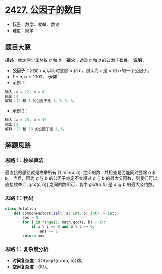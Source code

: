 # [2427. 公因子的数目](https://leetcode.cn/problems/number-of-common-factors/)
- 标签：数学、枚举、数论
- 难度：简单
## 题目大意
**描述**：给定两个正整数 $a$ 和 $b$。
**要求**：返回 $a$ 和 $b$ 的公因子数目。
**说明**：
- **公因子**：如果 $x$ 可以同时整除 $a$ 和 $b$，则认为 $x$ 是 $a$ 和 $b$ 的一个公因子。
- $1 \le a, b \le 1000$。
**示例**：
- 示例 1：
```python
输入：a = 12, b = 6
输出：4
解释：12 和 6 的公因子是 1、2、3、6。
```
- 示例 2：
```python
输入：a = 25, b = 30
输出：2
解释：25 和 30 的公因子是 1、5。
```
## 解题思路
### 思路 1：枚举算法
最直接的思路就是枚举所有 $[1, min(a, b)]$ 之间的数，并检查是否能同时整除 $a$ 和 $b$。
当然，因为 $a$ 与 $b$ 的公因子肯定不会超过 $a$ 与 $b$ 的最大公因数，则我们可以直接枚举 $[1, gcd(a, b)]$ 之间的数即可，其中 $gcd(a, b)$ 是 $a$ 与 $b$ 的最大公约数。
### 思路 1：代码
```python
class Solution:
    def commonFactors(self, a: int, b: int) -> int:
        ans = 0
        for i in range(1, math.gcd(a, b) + 1):
            if a % i == 0 and b % i == 0:
                ans += 1
        return ans
```
### 思路 1：复杂度分析
- **时间复杂度**：$O(\sqrt{min(a, b)})$。
- **空间复杂度**：$O(1)$。
